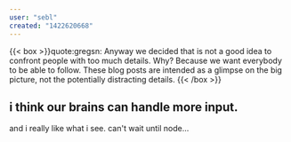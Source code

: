```yaml
---
user: "sebl"
created: "1422620668"
---
```


{{< box >}}quote:gregsn:
Anyway we decided that is not a good idea to confront people with too much details. Why? Because we want everybody to be able to follow. These blog posts are intended as a glimpse on the big picture, not the potentially distracting details.{{< /box >}}

i think our brains can handle more input.
---
and i really like what i see. can't wait until node...
